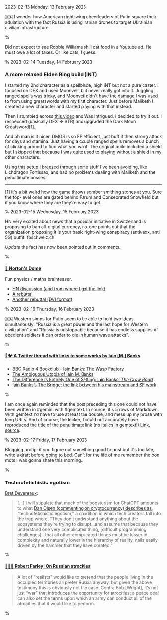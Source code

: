 2023-02-13 Monday, 13 February 2023

&#x1F1FA;&#x1F1E6; I wonder how American right-wing cheerleaders of Putin square their adulation with the fact Russia is using Iranian drones to target Ukrainian civilian infrastructure.

%

Did not expect to see Robbie Williams shill cat food in a Youtube ad. He must owe a lot of taxes. Or like cats, I guess.

%
2023-02-14 Tuesday, 14 February 2023

### A more relaxed Elden Ring build (INT)

I started my 2nd character as a spellblade, high INT but not a pure caster. I focused on DEX and used Moonveil, but never really got into it. Juggling ranged spells was tricky, and Moonveil didn't have the damage I was used to from using greatswords with my first character. Just before Maliketh I created a new character and started playing with that instead. 

Then I stumbled across [this video](https://www.youtube.com/watch?v=7OjR4Ot-c6A) and Was Intrigued. I decided to try it out. I respecced (basically DEX -> STR) and upgraded the Dark Moon Greatsword[1]. 

And oh man is it nicer. DMGS is so FP efficient, just buff it then strong attack for days and stamina. Just having a couple ranged spells removes a bunch of clicking around to find what you want. The original build included a shield but I skipped that because I was quite used to playing without a shield in my other characters.

Using this setup I breezed through some stuff I've been avoiding, like Lichdragon Fortissax, and had no problems dealing with Maliketh and the penultimate bosses.

---

[1] it's a bit weird how the game throws somber smithing stones at you. Sure the top-level ones are gated behind Farum and Consecrated Snowfield but if you know where they are they're easy to get. 

%
2023-02-15 Wednesday, 15 February 2023

HN very excited about news that a popular initiative in Switzerland is proposing to ban all-digital currency, no-one points out that the organization proposing it is your basic right-wing conspiracy (antivaxx, anti 5G) outfit: fbschweiz.ch.

*Update* the fact has now been pointed out in comments.

%

#### [🔗 Norton's Dome](https://en.wikipedia.org/wiki/Norton%27s_dome)

Fun physics / maths brainteaser.

* [HN discussion (and from where I got the link)](https://news.ycombinator.com/item?id=34777412)
* [A rebuttal](https://blog.gruffdavies.com/2017/12/24/newtonian-physics-is-deterministic-sorry-norton/)
* [Another rebuttal (DVI format)](http://philsci-archive.pitt.edu/3195/1/NortonDome.pdf)

%
2023-02-16 Thursday, 16 February 2023

&#x1F1FA;&#x1F1E6; Western simps for Putin seem to be able to hold two ideas simultanously: "Russia is a great power and the last hope for Western civilization" and "Russia is unstoppable because it has endless supplies of obedient soldiers it can order to die in human wave attacks". 

%

#### [🔗🐦 A Twitter thread with links to some works by Iain [M.] Banks](https://twitter.com/scotlit/status/1626192316661735424?s=20)

* [BBC Radio 4 Bookclub - Iain Banks: The Wasp Factory](https://www.bbc.co.uk/programmes/b016w0nf)
* [The Ambiguous Utopia of Iain M. Banks](https://www.thenewatlantis.com/publications/the-ambiguous-utopia-of-iain-m-banks)
* [The Difference Is Entirely One of Setting: Iain Banks’ *The Crow Road*](https://www.tor.com/2020/10/16/the-difference-is-entirely-one-of-setting-iain-banks-the-crow-road/)
* [Iain Banks’s The Bridge: the link between his mainstream and SF work](https://www.theguardian.com/books/2014/sep/23/iain-banks-the-bridge-link-mainstream-literature-science-fiction)

%

I am once again reminded that the post preceding this one could not have been written in \#gemini with \#gemtext. In source, it's 5 rows of Markdown. With gemtext I'd have to use at least the double, and mess up my prose with long URLs. And of course, the kicker, I could not accurately have reproduced the title of the penultimate link (no italics in gemtext!)  [Link](https://gerikson.com/m/2023/02/index.html#2023-02-16_thursday_02), [source](https://github.com/gustafe/microblog/blob/main/Content/2023W07.md#-a-twitter-thread-with-links-to-some-works-by-iain-m-banks).

%
2023-02-17 Friday, 17 February 2023

Blogging protip: if you figure out something good to post but it's too late, write a draft before going to bed. Can't for the life of me remember the bon mots I was gonna share this morning... 

%

### Technofetishistic egotism

[Bret Devereaux](https://acoup.blog/2023/02/17/collections-on-chatgpt/): 

> [...] I will stipulate that much of the boosterism for ChatGPT amounts to what [Dan Olsen (commenting on cryptocurrency) describes as](https://youtube.com/watch?v=YQ_xWvX1n9g&feature=shares&t=1408), “technofetishistic egotism,” a condition in which tech creators fall into the trap where, “They don’t understand anything about the ecosystems they’re trying to disrupt…and assume that because they understand one very complicated thing, [difficult programming challenges]…that all other complicated things must be lesser in complexity and naturally lower in the hierarchy of reality, nails easily driven by the hammer that they have created.”

%

#### [🔗&#x1F1FA;&#x1F1E6; Robert Farley: On Russian atrocities](https://www.lawyersgunsmoneyblog.com/2023/02/on-russian-atrocities)

> A lot of “realists” would like to pretend that the people living in the occupied territories all prefer Russia anyway, but given the above testimony this is obviously not the case. Contra Bob [Wright], it’s not just “war” that introduces the opportunity for atrocities; a peace deal can also set the terms upon which an army can conduct all of the atrocities that it would like to perform.

%
